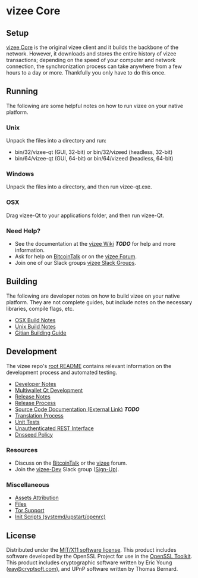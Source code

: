 vizee Core
=====================

Setup
---------------------
[vizee Core](http://vizee.pw/wallet) is the original vizee client and it builds the backbone of the network. However, it downloads and stores the entire history of vizee transactions; depending on the speed of your computer and network connection, the synchronization process can take anywhere from a few hours to a day or more. Thankfully you only have to do this once.

Running
---------------------
The following are some helpful notes on how to run vizee on your native platform.

### Unix

Unpack the files into a directory and run:

- bin/32/vizee-qt (GUI, 32-bit) or bin/32/vizeed (headless, 32-bit)
- bin/64/vizee-qt (GUI, 64-bit) or bin/64/vizeed (headless, 64-bit)

### Windows

Unpack the files into a directory, and then run vizee-qt.exe.

### OSX

Drag vizee-Qt to your applications folder, and then run vizee-Qt.

### Need Help?

* See the documentation at the [vizee Wiki](https://en.bitcoin.it/wiki/Main_Page) ***TODO***
for help and more information.
* Ask for help on [BitcoinTalk](https://bitcointalk.org/index.php?topic=1262920.0) or on the [vizee Forum](http://forum.vizee.pw/).
* Join one of our Slack groups [vizee Slack Groups](https://vizee.pw/slack-logins/).

Building
---------------------
The following are developer notes on how to build vizee on your native platform. They are not complete guides, but include notes on the necessary libraries, compile flags, etc.

- [OSX Build Notes](build-osx.md)
- [Unix Build Notes](build-unix.md)
- [Gitian Building Guide](gitian-building.md)

Development
---------------------
The vizee repo's [root README](https://github.com/wtomtom/vizee/blob/master/README.md) contains relevant information on the development process and automated testing.

- [Developer Notes](developer-notes.md)
- [Multiwallet Qt Development](multiwallet-qt.md)
- [Release Notes](release-notes.md)
- [Release Process](release-process.md)
- [Source Code Documentation (External Link)](https://dev.visucore.com/bitcoin/doxygen/) ***TODO***
- [Translation Process](translation_process.md)
- [Unit Tests](unit-tests.md)
- [Unauthenticated REST Interface](REST-interface.md)
- [Dnsseed Policy](dnsseed-policy.md)

### Resources

* Discuss on the [BitcoinTalk](https://bitcointalk.org/index.php?topic=1262920.0) or the [vizee](http://forum.vizee.pw/) forum.
* Join the [vizee-Dev](https://vizee-dev.slack.com/) Slack group ([Sign-Up](https://vizee-dev.herokuapp.com/)).

### Miscellaneous
- [Assets Attribution](assets-attribution.md)
- [Files](files.md)
- [Tor Support](tor.md)
- [Init Scripts (systemd/upstart/openrc)](init.md)

License
---------------------
Distributed under the [MIT/X11 software license](http://www.opensource.org/licenses/mit-license.php).
This product includes software developed by the OpenSSL Project for use in the [OpenSSL Toolkit](https://www.openssl.org/). This product includes
cryptographic software written by Eric Young ([eay@cryptsoft.com](mailto:eay@cryptsoft.com)), and UPnP software written by Thomas Bernard.

